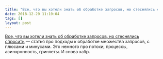 ```yaml
---
title: "Все, что вы хотели знать об обработке запросов, но стеснялись спросить"
date: 2018-12-20 11:10:04
tags: []
layout: post
---
```


[Все, что вы хотели знать об обработке запросов, но стеснялись спросить](https://habr.com/post/432630/) — статья про подходы к обработке множества запросов, с плюсами и минусами. Это немного про потоки, процессы, асинхронность, гринлеты. И снова хабр.
